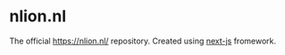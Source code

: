 # nlion.nl

The official https://nlion.nl/ repository. Created using [next-js]([https://n](https://nextjs.org/)) fromework.